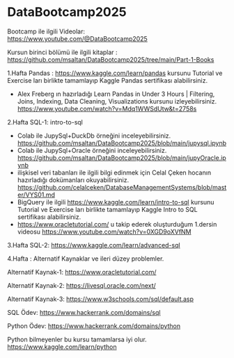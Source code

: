 # DataBootcamp2025
Bootcamp ile ilgili Videolar:  https://www.youtube.com/@DataBootcamp2025 

Kursun birinci bölümü ile ilgili kitaplar : https://github.com/msaltan/DataBootcamp2025/tree/main/Part-1-Books


1.Hafta Pandas : 
https://www.kaggle.com/learn/pandas kursunu Tutorial ve Exercise ları birlikte tamamlayıp Kaggle Pandas sertifikası alabilirsiniz.
- Alex Freberg ın hazırladığı Learn Pandas in Under 3 Hours | Filtering, Joins, Indexing, Data Cleaning, Visualizations kursunu izleyebilirsiniz.
  https://www.youtube.com/watch?v=Mdq1WWSdUtw&t=2758s
  
2.Hafta SQL-1: intro-to-sql  
- Colab ile JupySql+DuckDb örneğini inceleyebilirsiniz. https://github.com/msaltan/DataBootcamp2025/blob/main/jupysql.ipynb
- Colab ile JupySql+Oracle örneğini inceleyebilirsiniz. https://github.com/msaltan/DataBootcamp2025/blob/main/jupyOracle.ipynb
- ilişkisel veri tabanları ile ilgili bilgi edinmek için
Celal Çeken hocanın hazırladığı dokümanları okuyabilirsiniz.
https://github.com/celalceken/DatabaseManagementSystems/blob/master/VYS01.md
- BigQuery ile ilgili https://www.kaggle.com/learn/intro-to-sql kursunu Tutorial ve Exercise ları birlikte tamamlayıp Kaggle Intro to SQL sertifikası alabilirsiniz.
- https://www.oracletutorial.com/ u takip ederek oluşturduğum 1.dersin videosu https://www.youtube.com/watch?v=0XGD9oXVfNM

3.Hafta SQL-2: 
https://www.kaggle.com/learn/advanced-sql

4.Hafta : 
Alternatif Kaynaklar ve ileri düzey problemler.

Alternatif Kaynak-1: 
https://www.oracletutorial.com/

Alternatif Kaynak-2: 
https://livesql.oracle.com/next/

Alternatif Kaynak-3: 
https://www.w3schools.com/sql/default.asp

SQL Ödev: 
https://www.hackerrank.com/domains/sql 

Python Ödev: 
https://www.hackerrank.com/domains/python


Python bilmeyenler bu kursu tamamlarsa iyi olur. 
https://www.kaggle.com/learn/python

